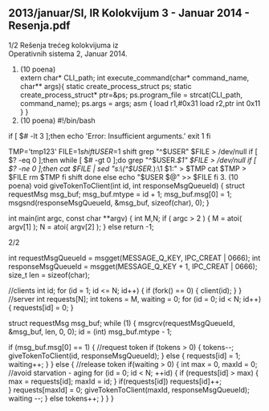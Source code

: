 2013/januar/SI, IR Kolokvijum 3 - Januar 2014 - Resenja.pdf
--------------------------------------------------------------------------------


1/2 
Rešenja trećeg kolokvijuma iz  
Operativnih sistema 2, Januar 2014. 
1. (10 poena)  
extern char* CLI_path; 
int execute_command(char* command_name, char** args){ 
  static create_process_struct ps; 
  static create_process_struct* ptr=&ps; 
  ps.program_file = strcat(CLI_path, command_name); 
  ps.args = args; 
  asm { 
    load r1,#0x31 
    load r2,ptr 
    int  0x11 
  } 
} 
2. (10 poena) 
#!/bin/bash 
 
if [ $# -lt 3 ];then 
    echo 'Error: Insufficient arguments.' 
    exit 1 
fi 
 
TMP='tmp123' 
FILE=$1 
shift 
USER=$1 
shift 
grep "^$USER" $FILE > /dev/null 
if [ $? -eq 0 ];then 
 while [ $# -gt 0 ];do 
  grep "^$USER.*$1" $FILE > /dev/null 
  if [ $? -ne 0 ];then 
   cat $FILE | sed "s:\(^$USER.*\):\1 $1:" > $TMP 
   cat $TMP > $FILE 
   rm $TMP 
  fi 
  shift 
 done 
else 
 echo "$USER $@" >> $FILE 
fi 
3. (10 poena) 
void giveTokenToClient(int id, int responseMsgQueueId) { 
 struct requestMsg msg_buf; 
 msg_buf.mtype = id + 1; 
 msg_buf.msg[0] = 1; 
 msgsnd(responseMsgQueueId, &msg_buf, sizeof(char), 0); 
} 
 
int main(int argc, const char **argv) { 
 int M,N; 
 if ( argc > 2 ) { 
      M = atoi( argv[1] ); 
      N = atoi( argv[2] ); 
    } 
 else return -1; 

2/2 
 
 int requestMsgQueueId = msgget(MESSAGE_Q_KEY, IPC_CREAT | 0666); 
 int responseMsgQueueId = msgget(MESSAGE_Q_KEY + 1, IPC_CREAT | 0666); 
 size_t len = sizeof(char); 
 
 //clients 
 int id; 
 for (id = 1; id <= N; id++) { 
  if (fork() == 0) { 
   client(id); 
  } 
 } 
 //server 
 int requests[N]; 
 int tokens = M, waiting = 0; 
 for (id = 0; id < N; id++) { 
  requests[id] = 0; 
 } 
 
 struct requestMsg msg_buf; 
 while (1) { 
  msgrcv(requestMsgQueueId, &msg_buf, len, 0, 0); 
  id = (int) msg_buf.mtype - 1; 
 
  if (msg_buf.msg[0] == 1) { //request token 
   if (tokens > 0) { 
    tokens--; 
    giveTokenToClient(id, responseMsgQueueId); 
   } else { 
    requests[id] = 1; 
    waiting++; 
   } 
  } else { //release token 
   if(waiting > 0) 
   { 
    int max = 0, maxId = 0; //avoid starvation - aging 
    for (id = 0; id < N; ++id) { 
     if (requests[id] > max) { 
      max = requests[id]; 
      maxId = id; 
     } 
     if(requests[id]) 
      requests[id]++;  
    } 
    requests[maxId] = 0; 
    giveTokenToClient(maxId, responseMsgQueueId); 
    waiting --; 
   } 
   else tokens++; 
  } 
 } 
} 